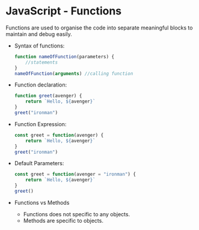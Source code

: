 # JavaScript - Functions

Functions are used to organise the code into separate meaningful blocks to maintain and debug easily.

* Syntax of functions:
    ```javascript
    function nameOfFunction(parameters) {
        //statements
    }
    nameOfFunction(arguments) //calling function
    ```

* Function declaration:
    ```javascript
    function greet(avenger) {
        return `Hello, ${avenger}`
    }
    greet("ironman")
    ```

* Function Expression:
    ```javascript
    const greet = function(avenger) {
        return `Hello, ${avenger}`
    }
    greet("ironman")
    ```

* Default Parameters:
    ```javascript
    const greet = function(avenger = "ironman") {
        return `Hello, ${avenger}`
    }
    greet()
    ```

* Functions vs Methods
    * Functions does not specific to any objects.
    * Methods are specific to objects.